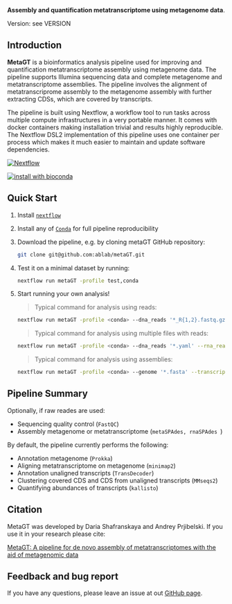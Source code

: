 **Assembly and quantification metatranscriptome using metagenome data**.

Version: see VERSION

## Introduction

**MetaGT** is a bioinformatics analysis pipeline used for improving and quantification 
metatranscriptome assembly using metagenome data. The pipeline supports Illumina sequencing 
data and complete metagenome and metatranscriptome assemblies. The pipeline involves the 
alignment of metatranscriprome assembly to the metagenome assembly with further extracting CDSs,
which are covered by transcripts.

The pipeline is built using Nextflow, a workflow tool to run tasks across multiple compute infrastructures in a very portable manner. It comes with docker containers making installation trivial and results highly reproducible. The Nextflow DSL2 implementation of this pipeline uses one container per process which makes it much easier to maintain and update software dependencies.

[![Nextflow](https://img.shields.io/badge/nextflow-%E2%89%A520.04.0-brightgreen.svg)](https://www.nextflow.io/)

[![install with bioconda](https://img.shields.io/badge/install%20with-bioconda-brightgreen.svg)](https://bioconda.github.io/)

## Quick Start

1. Install [`nextflow`](https://nf-co.re/usage/installation)

2. Install any of [`Conda`](https://conda.io/miniconda.html) for full pipeline reproducibility 

3. Download the pipeline, e.g. by cloning metaGT GitHub repository:

    ```bash
    git clone git@github.com:ablab/metaGT.git
    ```
   
4. Test it on a minimal dataset by running:

    ```bash
    nextflow run metaGT -profile test,conda
    ```
   
5. Start running your own analysis!
    > Typical command for analysis using reads:

    ```bash
    nextflow run metaGT -profile <conda> --dna_reads '*_R{1,2}.fastq.gz' --rna_reads '*_R{1,2}.fastq.gz'
    ```
    > Typical command for analysis using multiple files with reads:

    ```bash
    nextflow run metaGT -profile <conda> --dna_reads '*.yaml' --rna_reads '*.yaml' --yaml
    ```
    > Typical command for analysis using assemblies:

    ```bash
    nextflow run metaGT -profile <conda> --genome '*.fasta' --transcriptome '*.fasta'
    ```
## Pipeline Summary
Optionally, if raw reades are used:

<!-- TODO nf-core: Fill in short bullet-pointed list of default steps of pipeline -->

* Sequencing quality control (`FastQC`)
* Assembly metagenome or metatranscriptome (`metaSPAdes, rnaSPAdes `)

By default, the pipeline currently performs the following:

* Annotation metagenome (`Prokka`)
* Aligning metatranscriptome on metagenome (`minimap2`)
* Annotation unaligned transcripts (`TransDecoder`)
* Clustering covered CDS and CDS from unaligned transcripts (`MMseqs2`)
* Quantifying abundances of transcripts (`kallisto`)

## Citation

MetaGT was developed by Daria Shafranskaya and Andrey Prjibelski.
If you use it in your research please cite:

[MetaGT: A pipeline for de novo assembly of metatranscriptomes with the aid of metagenomic data](https://doi.org/10.3389/fmicb.2022.981458)

## Feedback and bug report

If you have any questions, please leave an issue at out [GitHub page](https://github.com/ablab/metaGT/issues).
